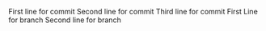 First line for commit
Second line for commit
Third line for commit
First Line for branch 
Second line for branch 